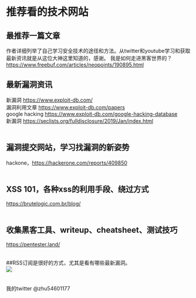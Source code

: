 # 推荐看的技术网站

## 最推荐一篇文章
作者详细列举了自己学习安全技术的途径和方法。从twitter和youtube学习和获取最新资讯就是从这位大神这里知道的，感谢。
我是如何走进黑客世界的？https://www.freebuf.com/articles/neopoints/190895.html<br/>

## 最新漏洞资讯
新漏洞 https://www.exploit-db.com/<br/>
漏洞利用文章 https://www.exploit-db.com/papers<br/>
google hacking https://www.exploit-db.com/google-hacking-database<br/>
新漏洞 https://seclists.org/fulldisclosure/2019/Jan/index.html<br/><br/>


## 漏洞提交网站，学习找漏洞的新姿势
hackone，https://hackerone.com/reports/409850<br/><br/>

## XSS 101，各种xss的利用手段、绕过方式
https://brutelogic.com.br/blog/<br/><br/>


## 收集黑客工具、writeup、cheatsheet、测试技巧
https://pentester.land/<br/><br/>


##RSS订阅是很好的方式，尤其是看有哪些最新漏洞。<br/>
![](https://pbs.twimg.com/media/D2KaQs6UgAAjezU.jpg)<br/>
<br/><br/>
我的twitter @zhu54601177
